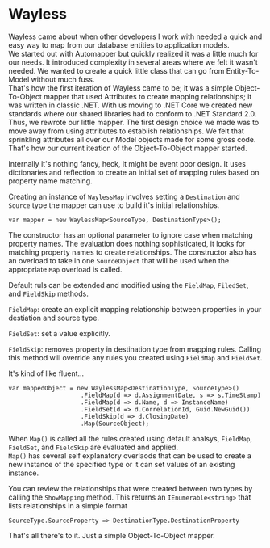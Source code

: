 # Wayless
Wayless came about when other developers I work with needed a quick and easy 
way to map from our database entities to application models.  
We started out with Automapper but quickly realized it was a little much for our needs. 
It introduced complexity in several areas where we felt it wasn't needed.  We wanted 
to create a quick little class that can go from Entity-To-Model without much fuss.  
That's how the first iteration of Wayless came to be; it was a simple Object-To-Object mapper
that used Attributes to create mapping relationships; it was written in classic .NET. 
With us moving to .NET Core we created new standards where our shared libraries had 
to conform to .NET Standard 2.0. Thus, we rewrote our little mapper.
The first design choice we made was to move away from using attributes to establish 
relationships. We felt that sprinkling attributes all over our Model objects made for some 
gross code. That's how our current iteation of the Object-To-Object mapper started.

Internally it's nothing fancy, heck, it might be event poor design.  It uses dictionaries and
reflection to create an initial set of mapping rules based on property name matching.  

Creating an instance of `WaylessMap` involves setting a `Destination` and `Source` type the 
mapper can use to build it's initial relationships.

    var mapper = new WaylessMap<SourceType, DestinationType>();

The constructor has an optional parameter to ignore case when matching property names. 
The evaluation does nothing sophisticated, it looks for matching property names to 
create relationships. The constructor also has an overload to take in
one `SourceObject` that will be used when the appropriate `Map` overload is called.

Default ruls can be extended and modified using the `FieldMap`, `FiledSet`, and `FieldSkip` methods. 

`FieldMap`: create an explicit mapping relationship between properties in your destiation
and source type.

`FieldSet`: set a value explicitly. 

`FieldSkip`: removes property in destination type from mapping rules. Calling this method will override 
any rules you created using `FieldMap` and `FieldSet`.

It's kind of like fluent...

    var mappedObject = new WaylessMap<DestinationType, SourceType>()
                        .FieldMap(d => d.AssignmentDate, s => s.TimeStamp)
                        .FieldMap(d => d.Name, d => InstanceName)
                        .FieldSet(d => d.CorrelationId, Guid.NewGuid())
                        .FieldSkip(d => d.ClosingDate)
                        .Map(SourceObject);

When `Map()` is called all the rules created using default analsys, `FieldMap`, `FieldSet`, and `FieldSkip` 
are evaluated and applied.  
`Map()` has several self explanatory overlaods  that can be used to create a new instance of the specified 
type or it can set values of an existing instance.

You can review the relationships that were created between two types by calling the `ShowMapping` method.
This returns an `IEnumerable<string>` that lists relationships in a simple format
    
    SourceType.SourceProperty => DestinationType.DestinationProperty

That's all there's to it. Just a simple Object-To-Object mapper.
